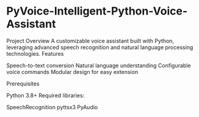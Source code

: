 # PyVoice-Intelligent-Python-Voice-Assistant

Project Overview
A customizable voice assistant built with Python, leveraging advanced speech recognition and natural language processing technologies.
Features

Speech-to-text conversion
Natural language understanding
Configurable voice commands
Modular design for easy extension

Prerequisites

Python 3.8+
Required libraries:

SpeechRecognition
pyttsx3
PyAudio
